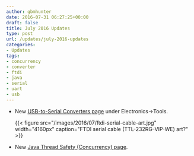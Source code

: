 ```yaml
---
author: gbmhunter
date: 2016-07-31 06:27:25+00:00
draft: false
title: July 2016 Updates
type: post
url: /updates/july-2016-updates
categories:
- Updates
tags:
- concurrency
- converter
- ftdi
- java
- serial
- uart
- usb
---
```


* New [USB-to-Serial Converters page](/electronics/tools/usb-to-serial-converters) under Electronics->Tools.  

    {{< figure src="/images/2016/07/ftdi-serial-cable-art.jpg" width="4160px" caption="FTDI serial cable (TTL-232RG-VIP-WE) art?"  >}}  

* New [Java Thread Safety (Concurrency) page](/programming/languages/java/thread-safety-concurrency).
